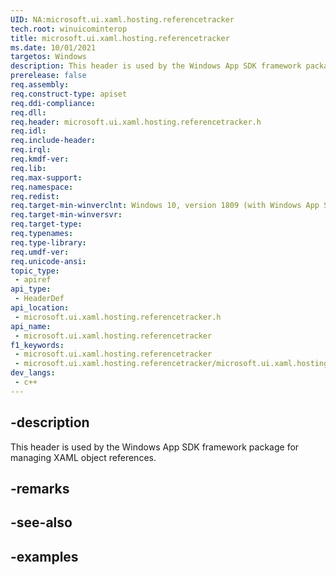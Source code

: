 ```yaml
---
UID: NA:microsoft.ui.xaml.hosting.referencetracker
tech.root: winuicominterop
title: microsoft.ui.xaml.hosting.referencetracker
ms.date: 10/01/2021
targetos: Windows
description: This header is used by the Windows App SDK framework package for managing XAML object references.
prerelease: false
req.assembly: 
req.construct-type: apiset
req.ddi-compliance: 
req.dll: 
req.header: microsoft.ui.xaml.hosting.referencetracker.h
req.idl: 
req.include-header: 
req.irql: 
req.kmdf-ver: 
req.lib: 
req.max-support: 
req.namespace: 
req.redist: 
req.target-min-winverclnt: Windows 10, version 1809 (with Windows App SDK 0.5 or later)
req.target-min-winversvr: 
req.target-type: 
req.typenames: 
req.type-library: 
req.umdf-ver: 
req.unicode-ansi: 
topic_type:
 - apiref
api_type:
 - HeaderDef
api_location:
 - microsoft.ui.xaml.hosting.referencetracker.h
api_name:
 - microsoft.ui.xaml.hosting.referencetracker
f1_keywords:
 - microsoft.ui.xaml.hosting.referencetracker
 - microsoft.ui.xaml.hosting.referencetracker/microsoft.ui.xaml.hosting.referencetracker
dev_langs:
 - c++
---
```


## -description

This header is used by the Windows App SDK framework package for managing XAML object references.

## -remarks

## -see-also

## -examples
